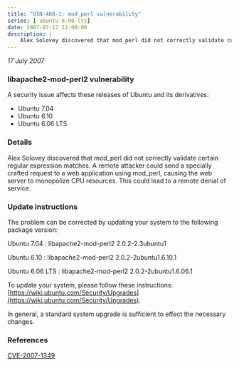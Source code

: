 ```yaml
---
title: "USN-488-1: mod_perl vulnerability"
series: [ ubuntu-6.06-lts]
date: 2007-07-17 12:00:00
description: |
    Alex Solovey discovered that mod_perl did not correctly validate certain regular expression matches.  A remote attacker could send a specially crafted request to a web application using mod_perl, causing the web server to monopolize CPU resources.  This could lead to a remote denial of service.
--- 
```

 
 

*17 July 2007*

### libapache2-mod-perl2 vulnerability

A security issue affects these releases of Ubuntu and its derivatives:

* Ubuntu 7.04
* Ubuntu 6.10
* Ubuntu 6.06 LTS

### Details

Alex Solovey discovered that mod_perl did not correctly validate certain regular expression matches. A remote attacker could send a specially crafted request to a web application using mod_perl, causing the web server to monopolize CPU resources. This could lead to a remote denial of service.

### Update instructions

The problem can be corrected by updating your system to the following package version:

Ubuntu 7.04
 : libapache2-mod-perl2 <span>2.0.2-2.3ubuntu1</span>

Ubuntu 6.10
 : libapache2-mod-perl2 <span>2.0.2-2ubuntu1.6.10.1</span>

Ubuntu 6.06 LTS
 : libapache2-mod-perl2 <span>2.0.2-2ubuntu1.6.06.1</span>

To update your system, please follow these instructions: [https://wiki.ubuntu.com/Security/Upgrades](https://wiki.ubuntu.com/Security/Upgrades).

In general, a standard system upgrade is sufficient to effect the necessary changes.

### References

 
 [CVE-2007-1349](http://people.ubuntu.com/~ubuntu-security/cve/CVE-2007-1349)
 

